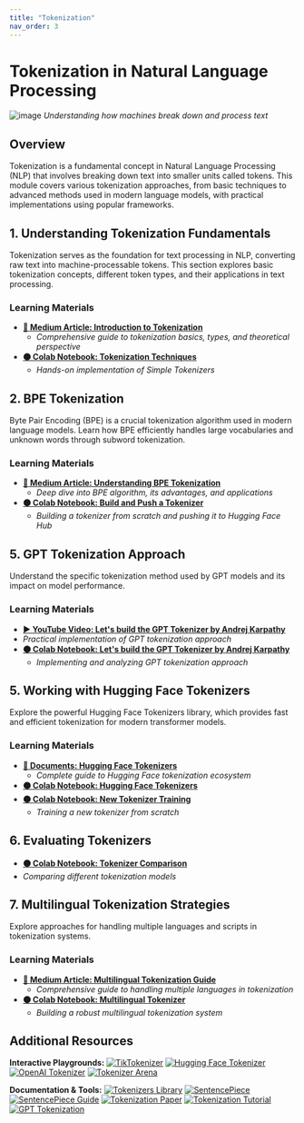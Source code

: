 ```yaml
---
title: "Tokenization"
nav_order: 3
---
```


# Tokenization in Natural Language Processing

![image](https://github.com/user-attachments/assets/25fc9856-d849-4874-9e06-16d25fc88dd5)
*Understanding how machines break down and process text*

## Overview
Tokenization is a fundamental concept in Natural Language Processing (NLP) that involves breaking down text into smaller units called tokens. This module covers various tokenization approaches, from basic techniques to advanced methods used in modern language models, with practical implementations using popular frameworks.

## 1. Understanding Tokenization Fundamentals
Tokenization serves as the foundation for text processing in NLP, converting raw text into machine-processable tokens. This section explores basic tokenization concepts, different token types, and their applications in text processing.

### Learning Materials 
- **[📄 Medium Article: Introduction to Tokenization](https://medium.com/@mshojaei77/introduction-to-tokenization-a-theoretical-perspective-b1cc22fe98c5)**
  - *Comprehensive guide to tokenization basics, types, and theoretical perspective*
- **[🟠 Colab Notebook: Tokenization Techniques](https://colab.research.google.com/drive/1RwrtINbHTPBSRIoW8Zn9BRabxXguRRf0?usp=sharing)**
  - *Hands-on implementation of Simple Tokenizers*

## 2. BPE Tokenization
Byte Pair Encoding (BPE) is a crucial tokenization algorithm used in modern language models. Learn how BPE efficiently handles large vocabularies and unknown words through subword tokenization.

### Learning Materials
- **[📄 Medium Article: Understanding BPE Tokenization](https://medium.com/@mshojaei77/understanding-bpe-tokenization-a-hands-on-tutorial-80570314b12f)**
  - *Deep dive into BPE algorithm, its advantages, and applications*
- **[🟠 Colab Notebook: Build and Push a Tokenizer](https://colab.research.google.com/drive/1uYFoxwCKwshkchBgQ4y4z9cDfKRlwZ-e?usp=sharing)**
  - *Building a tokenizer from scratch and pushing it to Hugging Face Hub*

## 5. GPT Tokenization Approach
Understand the specific tokenization method used by GPT models and its impact on model performance.

### Learning Materials
- **[▶️ YouTube Video: Let's build the GPT Tokenizer by Andrej Karpathy](https://www.youtube.com/watch?v=zduSFxRajkE)**
 - *Practical implementation of GPT tokenization approach*
- **[🟠 Colab Notebook: Let's build the GPT Tokenizer by Andrej Karpathy](https://colab.research.google.com/drive/1y0KnCFZvGVf_odSfcNAws6kcDD7HsI0L?usp=sharing)**
  - *Implementing and analyzing GPT tokenization approach*

## 5. Working with Hugging Face Tokenizers
Explore the powerful Hugging Face Tokenizers library, which provides fast and efficient tokenization for modern transformer models.

### Learning Materials
- **[📖 Documents: Hugging Face Tokenizers](https://huggingface.co/docs/tokenizers/mastering-tokenizers)**
  - *Complete guide to Hugging Face tokenization ecosystem*
- **[🟠 Colab Notebook: Hugging Face Tokenizers](https://colab.research.google.com/drive/1mcFgQ9PX1TFyEAsFOnoS1ozeSz3vM6A1?usp=sharing)**
- **[🟠 Colab Notebook: New Tokenizer Training](https://colab.research.google.com/drive/1452WFn66MZzYylTNcL6hV5Zd45sskzs7?usp=sharing)**
  - *Training a new tokenizer from scratch*

## 6. Evaluating Tokenizers
  - **[🟠 Colab Notebook: Tokenizer Comparison](https://colab.research.google.com/drive/1wVSCBGFm7KjJy-KugYGYETpncWsPgx5N?usp=sharing)**
  - *Comparing different tokenization models*

## 7. Multilingual Tokenization Strategies
Explore approaches for handling multiple languages and scripts in tokenization systems.

### Learning Materials
- **[📄 Medium Article: Multilingual Tokenization Guide](url)**
  - *Comprehensive guide to handling multiple languages in tokenization*
- **[🟠 Colab Notebook: Multilingual Tokenizer](url)**
  - *Building a robust multilingual tokenization system*

## Additional Resources

**Interactive Playgrounds:**
[![TikTokenizer](https://badgen.net/badge/Playground/TikTokenizer/blue)](https://tiktokenizer.vercel.app/)
[![Hugging Face Tokenizer](https://badgen.net/badge/Playground/HF%20Tokenizer/blue)](https://huggingface.co/spaces/Xenova/the-tokenizer-playground)
[![OpenAI Tokenizer](https://badgen.net/badge/Playground/OpenAI%20Tokenizer/blue)](https://platform.openai.com/tokenizer)
[![Tokenizer Arena](https://badgen.net/badge/Playground/Tokenizer%20Arena/blue)](https://huggingface.co/spaces/Cognitive-Lab/Tokenizer_Arena)

**Documentation & Tools:**
[![Tokenizers Library](https://badgen.net/badge/Documentation/Hugging%20Face%20Tokenizers/green)](https://huggingface.co/docs/tokenizers)
[![SentencePiece](https://badgen.net/badge/GitHub/SentencePiece/cyan)](https://github.com/google/sentencepiece)
[![SentencePiece Guide](https://badgen.net/badge/Docs/SentencePiece%20Training%20Guide/green)](https://github.com/google/sentencepiece#train-sentencepiece-model)
[![Tokenization Paper](https://badgen.net/badge/Research/BPE%20Paper/purple)](https://arxiv.org/abs/1508.07909)
[![Tokenization Tutorial](https://badgen.net/badge/Tutorial/Tokenization%20Guide/blue)](https://www.tensorflow.org/text/guide/tokenizers)
[![GPT Tokenization](https://badgen.net/badge/Blog/GPT%20Tokenization/pink)](https://platform.openai.com/tokenizer)
